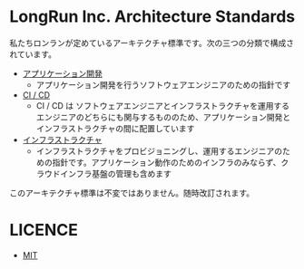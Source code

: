 # LongRun Inc. Architecture Standards

私たちロンランが定めているアーキテクチャ標準です。次の三つの分類で構成されています。

- [アプリケーション開発](docs/application-development.md)
  - アプリケーション開発を行うソフトウェアエンジニアのための指針です
- [CI / CD](docs/ci-cd.md)
  - CI / CD は ソフトウェアエンジニアとインフラストラクチャを運用するエンジニアのどちらにも関与するもののため、アプリケーション開発とインフラストラクチャの間に配置しています
- [インフラストラクチャ](docs/infrastructure.md)
  - インフラストラクチャをプロビジョニングし、運用するエンジニアのための指針です。アプリケーション動作のためのインフラのみならず、クラウドインフラ基盤の管理も含めます

このアーキテクチャ標準は不変ではありません。随時改訂されます。

# LICENCE

- [MIT](LICENSE)

